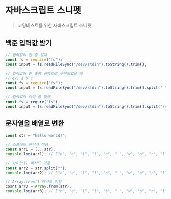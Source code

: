 # 자바스크립트 스니펫
> 코딩테스트를 위한 자바스크립트 스니펫

## 백준 입력값 받기
```javascript
// 입력값이 한 줄 일때
const fs = require("fs");
const input = fs.readFileSync("/dev/stdin").toString().trim();
```

```javascript
// 입력값이 한 줄에 공백으로 구분되었을 때
// ex) a b c
const fs = require("fs");
const input = fs.readFileSync("/dev/stdin").toString().trim().split(" ");
```

```javascript
// 입력값이 여러 줄 일때
const fs = requre("fs");
const input = fs.readFileSync("/dev/stdin").toString().trim().split("\n");
```

## 문자열을 배열로 변환
```javascript
const str = "hello world!";

// 스프레드 연산자 이용
const arr1 = [...str];
console.log(arr1); // ["h", "e", "l", "l", "o", " ", "w", "o", "r", "l", "d", "!"]

// split() 메서드 이용
const arr2 = str.split("");
console.log(arr2); // ["h", "e", "l", "l", "o", " ", "w", "o", "r", "l", "d", "!"]

// Array.from() 메서드 이용
cosnt arr3 = Array.from(str);
console.log(arr3); // ["h", "e", "l", "l", "o", " ", "w", "o", "r", "l", "d", "!"]
```

